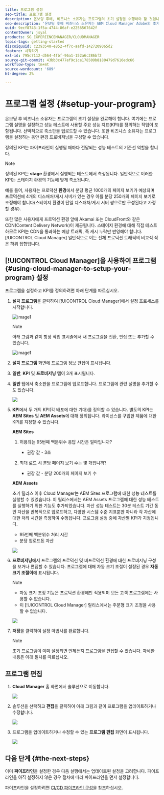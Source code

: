```yaml
---
title: 프로그램 설정
seo-title: 프로그램 설정
description: 온보딩 후에, 비즈니스 소유자는 프로그램의 초기 설정을 수행해야 할 것입니다.
seo-description: '온보딩 후에 비즈니스 소유자는 AEM Cloud Manager Adobe의 초기 설정을 수행해야 합니다. 여기에는 프로그램 설명을 설정하고 성능 테스트에 사용할 KPI를 정의하는 작업이 포함됩니다. '
uuid: 9ecf8743-1f5a-4744-86af-e2256567642f
contentOwner: jsyal
products: SG_EXPERIENCEMANAGER/CLOUDMANAGER
topic-tags: getting-started
discoiquuid: c2393540-e852-4f7c-aafd-1427209065d2
feature: 시작하기
exl-id: 795c7112-d564-4fbf-96a1-152a6c286bf2
source-git-commit: 43bb3c477ef9c1ce178509b8180479d7616edc66
workflow-type: tm+mt
source-wordcount: '689'
ht-degree: 2%

---
```


# 프로그램 설정 {#setup-your-program}

온보딩 후 비즈니스 소유자는 프로그램의 초기 설정을 완료해야 합니다. 여기에는 프로그램 설명을 설정하고 성능 테스트에 사용할 주요 성능 지표(KPI)를 정의하는 작업이 포함됩니다. 선택적으로 축소판을 업로드할 수 있습니다. 또한 비즈니스 소유자는 프로그램을 설정하는 동안 환경 프로비저닝을 구성할 수 있습니다.

정의된 KPI는 파이프라인이 실행될 때마다 전달되는 성능 테스트의 기준선 역할을 합니다.

>[!NOTE]
>
>정의된 KPI는 **stage** 환경에서 실행되는 테스트에서 측정됩니다. 일반적으로 이러한 KPI는 스테이지 환경의 기능에 맞게 축소됩니다.
>
>예를 들어, 사용자는 프로덕션 **환경**&#x200B;에서 분당 평균 1000개의 페이지 보기가 예상되며 프로덕션에 4개의 디스패처/게시 서버가 있는 경우 이를 분당 250개의 페이지 보기로 조정해야 합니다(스테이지 환경이 단일 디스패처/게시 서버 쌍으로만 구성된다고 가정할 경우).
>
>또한 많은 사용자에게 프로덕션 환경 앞에 Akamai 또는 CloudFront와 같은 CDN(Content Delivery Network)이 제공됩니다. 스테이지 환경에 대해 직접 테스트하므로 KPI는 CDN을 통과하는 예상 트래픽, 즉 캐시 누락만 반영해야 합니다. [!UICONTROL Cloud Manager] 일반적으로 이는 전체 프로덕션 트래픽의 비교적 작은 하위 집합입니다.

## [!UICONTROL Cloud Manager]을 사용하여 프로그램 {#using-cloud-manager-to-setup-your-program} 설정

프로그램을 설정하고 KPI를 정의하려면 아래 단계를 따르십시오.

1. **설치 프로그램**&#x200B;을 클릭하여 [!UICONTROL Cloud Manager]에서 설정 프로세스를 시작합니다.

   ![image1](assets/set-up-program/setup1.png)

   >[!NOTE]
   > 아래 그림과 같이 항상 작업 표시줄에서 새 프로그램을 전환, 편집 또는 추가할 수 있습니다.

   ![image1](assets/set-up-program/setup2.png)


1. **설치 프로그램** 화면에 프로그램 정보 편집이 표시됩니다.

1. **일반**, **KPI** 및 **프로비저닝** 탭이 3개 표시됩니다.

1. **일반** 탭에서 축소판을 프로그램에 업로드합니다. 프로그램에 관련 설명을 추가할 수도 있습니다.

   ![](assets/Setup_Program-General.png)

1. **KPI**&#x200B;에서 두 개의 KPI(각 배포에 대한 기대)를 정의할 수 있습니다. 별도의 KPI는 **AEM Sites** 및 **AEM Assets**&#x200B;에 대해 정의됩니다. 라이선스를 구입한 제품에 대한 KPI를 지정할 수 있습니다.

   **AEM Sites**

   1. 허용되는 95번째 백분위수 응답 시간은 얼마입니까?

      * 권장 값 - 3초
   1. 최대 로드 시 분당 페이지 보기 수는 몇 개입니까?

      * 권장 값 - 분당 200개의 페이지 보기 수

   **AEM Assets**

   초기 릴리스 이후 Cloud Manager는 AEM Sites 프로그램에 대한 성능 테스트를 실행할 수 있었습니다. 이 릴리스에서는 AEM Assets 프로그램에 대한 성능 테스트를 실행하기 위한 기능도 추가되었습니다. 자산 성능 테스트는 30분 테스트 기간 동안 자산을 반복적으로 업로드하고, 다양한 시스템 수준 지표뿐만 아니라 각 자산에 대한 처리 시간을 측정하여 수행됩니다.
프로그램 설정 중에 자산별 KPI가 지정됩니다.

   * 95번째 백분위수 처리 시간
   * 분당 업로드된 자산

   ![](assets/Setup_Program-KPIs.png)

1. **프로비저닝**&#x200B;에서 프로그램의 프로덕션 및 비프로덕션 환경에 대한 프로비저닝 구성을 보거나 편집할 수 있습니다. 프로그램에 대해 자동 크기 조절이 설정된 경우 **자동 크기 조절이**&#x200B;에 표시됩니다.

   >[!NOTE]
   >
   >* 자동 크기 조정 기능은 프로덕션 환경에만 적용되며 모든 고객 프로그램에는 사용할 수 없습니다.
   >* 이 [!UICONTROL Cloud Manager] 릴리스에서는 주문형 크기 조정을 사용할 수 없습니다.


   ![](assets/Setup_Program-Provisioning.png)

1. **저장**&#x200B;을 클릭하여 설정 마법사를 완료합니다.

   >[!NOTE]
   >
   >초기 프로그램이 이미 설정되면 언제든지 프로그램을 편집할 수 있습니다. 자세한 내용은 아래 절차를 따르십시오.

## 프로그램 편집

1. **Cloud Manager** 홈 화면에서 솔루션으로 이동합니다.

   ![](assets/SetUpProgram5.png)

1. 솔루션을 선택하고 **편집**&#x200B;을 클릭하여 아래 그림과 같이 프로그램을 업데이트하거나 수정합니다.

   ![](assets/SetUpProgram6.png)

1. 프로그램을 업데이트하거나 수정할 수 있는 **프로그램 편집** 화면이 표시됩니다.

   ![](assets/Editing_Program-screen3.png)

## 다음 단계 {#the-next-steps}

이미 **파이프라인**&#x200B;을 설정한 경우 다음 실행에서는 업데이트된 설정을 고려합니다. 파이프라인을 아직 설정하지 않은 경우 절차에 따라 파이프라인을 먼저 설정합니다.

파이프라인을 설정하려면 [CI/CD 파이프라인 구성](https://helpx.adobe.com/experience-manager/cloud-manager/using/configuring-pipeline.html)을 참조하십시오.
